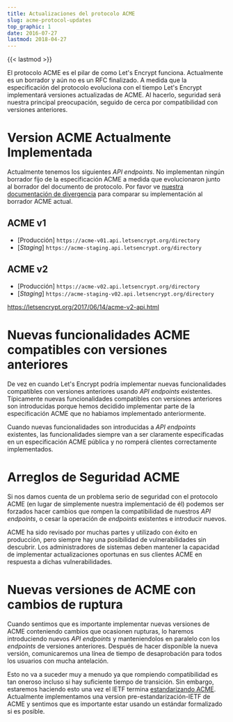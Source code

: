 ```yaml
---
title: Actualizaciones del protocolo ACME
slug: acme-protocol-updates
top_graphic: 1
date: 2016-07-27
lastmod: 2018-04-27
---
```


{{< lastmod >}}

El protocolo ACME es el pilar de como Let's Encrypt funciona. Actualmente es un borrador y aún no es un RFC finalizado. A medida que la especificación del protocolo evoluciona con el tiempo Let's Encrypt implementará versiones actualizadas de ACME. Al hacerlo, seguridad será nuestra principal preocupación, seguido de cerca por compatibilidad con versiones anteriores.

# Version ACME Actualmente Implementada

Actualmente tenemos los siguientes *API endpoints*. No implementan ningún borrador fijo de la especificación ACME a medida que evolucionaron junto al borrador del documento de protocolo. Por favor ve [nuestra documentación de divergencia](https://github.com/letsencrypt/boulder/blob/master/docs/acme-divergences.md) para comparar su implementación al borrador ACME actual.

## ACME v1

* [Producción] `https://acme-v01.api.letsencrypt.org/directory`
* [*Staging*] `https://acme-staging.api.letsencrypt.org/directory`

## ACME v2

* [Producción] `https://acme-v02.api.letsencrypt.org/directory`
* [*Staging*] `https://acme-staging-v02.api.letsencrypt.org/directory`

https://letsencrypt.org/2017/06/14/acme-v2-api.html

# Nuevas funcionalidades ACME compatibles con versiones anteriores

De vez en cuando Let's Encrypt podría implementar nuevas funcionalidades compatibles con versiones anteriores usando *API endpoints* existentes. Típicamente nuevas funcionalidades compatibles con versiones anteriores son introducidas porque hemos decidido implementar parte de la especificación ACME que no habiamos implementado anteriormente.

Cuando nuevas funcionalidades son introducidas a *API endpoints* existentes, las funcionalidades siempre van a ser claramente especificadas en un especificación ACME pública y no romperá clientes correctamente implementados.

# Arreglos de Seguridad ACME

Si nos damos cuenta de un problema serio de seguridad con el protocolo ACME (en lugar de simplemente nuestra implementació de él) podemos ser forzados hacer cambios que rompen la compatibilidad de nuestros *API endpoints*, o cesar la operación de *endpoints* existentes e introducir nuevos.

ACME ha sido revisado por muchas partes y utilizado con éxito en producción, pero siempre hay una posibilidad de vulnerabilidades sin descubrir. Los administradores de sistemas deben mantener la capacidad de implementar actualizaciones oportunas en sus clientes ACME en respuesta a dichas vulnerabilidades.

# Nuevas versiones de ACME con cambios de ruptura

Cuando sentimos que es importante implementar nuevas versiones de ACME conteniendo cambios que ocasionen rupturas, lo haremos introduciendo nuevos *API endpoints* y manteniendolos en paralelo con los *endpoints* de versiones anteriores. Después de hacer disponible la nueva versión, comunicaremos una línea de tiempo de desaprobación para todos los usuarios con mucha antelación.

Esto no va a suceder muy a menudo ya que rompiendo compatibilidad es tan oneroso incluso si hay suficiente tiempo de transición. Sin embargo, estaremos haciendo esto una vez el IETF termina [estandarizando ACME](https://datatracker.ietf.org/wg/acme/charter/). Actualmente implementamos una version pre-estandarización-IETF de ACME y sentimos que es importante estar usando un estándar formalizado si es posible.
